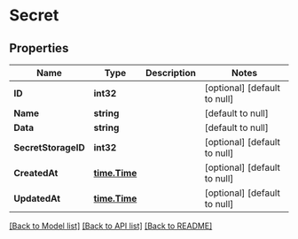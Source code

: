 # Secret

## Properties
Name | Type | Description | Notes
------------ | ------------- | ------------- | -------------
**ID** | **int32** |  | [optional] [default to null]
**Name** | **string** |  | [default to null]
**Data** | **string** |  | [default to null]
**SecretStorageID** | **int32** |  | [optional] [default to null]
**CreatedAt** | [**time.Time**](time.Time.md) |  | [optional] [default to null]
**UpdatedAt** | [**time.Time**](time.Time.md) |  | [optional] [default to null]

[[Back to Model list]](../README.md#documentation-for-models) [[Back to API list]](../README.md#documentation-for-api-endpoints) [[Back to README]](../README.md)


